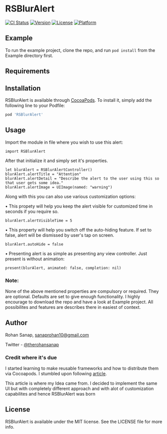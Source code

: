 # RSBlurAlert

[![CI Status](https://img.shields.io/travis/therohansanap/RSBlurAlert.svg?style=flat)](https://travis-ci.org/therohansanap/RSBlurAlert)
[![Version](https://img.shields.io/cocoapods/v/RSBlurAlert.svg?style=flat)](https://cocoapods.org/pods/RSBlurAlert)
[![License](https://img.shields.io/cocoapods/l/RSBlurAlert.svg?style=flat)](https://cocoapods.org/pods/RSBlurAlert)
[![Platform](https://img.shields.io/cocoapods/p/RSBlurAlert.svg?style=flat)](https://cocoapods.org/pods/RSBlurAlert)

## Example

To run the example project, clone the repo, and run `pod install` from the Example directory first.

## Requirements

## Installation

RSBlurAlert is available through [CocoaPods](https://cocoapods.org). To install
it, simply add the following line to your Podfile:

```ruby
pod 'RSBlurAlert'
```

## Usage

Import the module in file where you wish to use this alert:
```
import RSBlurAlert
```
After that initialize  it and simply set it's properties.
```
let blurAlert = RSBlurAlertController()
blurAlert.alertTitle = "Attention"
blurAlert.alertDetail = "Describe the alert to the user using this so that user gets some idea."
blurAlert.alertImage = UIImage(named: "warning")
```
Along with this you can also use various customization options:

• This propety will help you keep the alert visible for customized time in seconds if you require so.
```
blurAlert.alertVisibleTime = 5
```

• This property will help you switch off the auto-hiding feature. If set to false, alert will be dismissed by user's tap on screen.
```
blurAlert.autoHide = false
```

• Presenting alert is as simple as presenting any view controller. Just present is without animation:
```
present(blurAlert, animated: false, completion: nil)
```

### **Note:**
None of the above mentioned properties are compulsory or required. They are optional. Defaults are set to give enough functionality. I highly encourage to download the repo and have a look at Example project. All possibilites and features are describes there in easiest of context.

## Author

Rohan Sanap, sanaprohan10@gmail.com

Twitter - [@therohansanap](https://twitter.com/TheRohanSanap)

### Credit where it's due

I started learning to make reusable frameworks and how to distribute them via Cocoapods. I stumbled upon following [article](https://medium.com/flawless-app-stories/getting-started-with-reusable-frameworks-for-ios-development-f00d74827d11).

This article is where my Idea came from. I decided to implement the same UI but with completely different approach and with alot of customization capabilites and hence RSBlurAlert was born

## License

RSBlurAlert is available under the MIT license. See the LICENSE file for more info.
